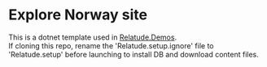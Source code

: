 # Explore Norway site

This is a dotnet template used in [Relatude.Demos](https://www.nuget.org/packages/Relatude.Demos).
<br />
If cloning this repo, rename the 'Relatude.setup.ignore' file to 'Relatude.setup' before launching to install DB and download content files.
